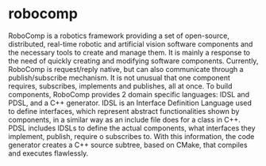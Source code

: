 robocomp
========

RoboComp is a robotics framework providing a set of open-source, distributed, real-time robotic and artificial vision software components and the necessary tools to create and manage them.
It is mainly a response to the need of quickly creating and modifying software components. Currently, RoboComp is  request/reply native, but can also communicate through a publish/subscribe mechanism. It is not unusual that one component requires, subscribes, implements and publishes, all at once. To build components, RoboComp provides 2 domain specific languages: IDSL and PDSL, and a C++ generator. IDSL is an Interface Definition Language used to define interfaces, which represent abstract functionalities shown by components, in a similar way as an include file does for a class in C++. PDSL includes IDSLs to define the actual components, what interfaces they implement, publish, require o subscribes to. With this information, the code generator creates a C++ source subtree, based on CMake, that compiles and executes flawlessly.
